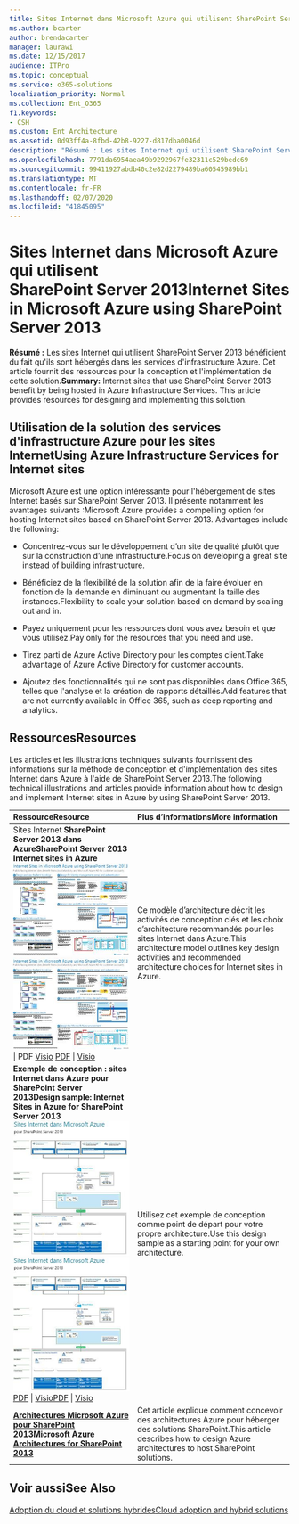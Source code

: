 ```yaml
---
title: Sites Internet dans Microsoft Azure qui utilisent SharePoint Server 2013
ms.author: bcarter
author: brendacarter
manager: laurawi
ms.date: 12/15/2017
audience: ITPro
ms.topic: conceptual
ms.service: o365-solutions
localization_priority: Normal
ms.collection: Ent_O365
f1.keywords:
- CSH
ms.custom: Ent_Architecture
ms.assetid: 0d93ff4a-8fbd-42b8-9227-d817dba0046d
description: "Résumé : Les sites Internet qui utilisent SharePoint Server 2013 bénéficient du fait qu'ils sont hébergés dans services d'infrastructure Azure. Cet article fournit des ressources pour la conception et l'implémentation de cette solution."
ms.openlocfilehash: 7791da6954aea49b9292967fe32311c529bedc69
ms.sourcegitcommit: 99411927abdb40c2e82d2279489ba60545989bb1
ms.translationtype: MT
ms.contentlocale: fr-FR
ms.lasthandoff: 02/07/2020
ms.locfileid: "41845095"
---
```

# <a name="internet-sites-in-microsoft-azure-using-sharepoint-server-2013"></a><span data-ttu-id="25459-104">Sites Internet dans Microsoft Azure qui utilisent SharePoint Server 2013</span><span class="sxs-lookup"><span data-stu-id="25459-104">Internet Sites in Microsoft Azure using SharePoint Server 2013</span></span>

 <span data-ttu-id="25459-p102">**Résumé :** Les sites Internet qui utilisent SharePoint Server 2013 bénéficient du fait qu'ils sont hébergés dans les services d'infrastructure Azure. Cet article fournit des ressources pour la conception et l'implémentation de cette solution.</span><span class="sxs-lookup"><span data-stu-id="25459-p102">**Summary:** Internet sites that use SharePoint Server 2013 benefit by being hosted in Azure Infrastructure Services. This article provides resources for designing and implementing this solution.</span></span>
  
## <a name="using-azure-infrastructure-services-for-internet-sites"></a><span data-ttu-id="25459-107">Utilisation de la solution des services d'infrastructure Azure pour les sites Internet</span><span class="sxs-lookup"><span data-stu-id="25459-107">Using Azure Infrastructure Services for Internet sites</span></span>

<span data-ttu-id="25459-p103">Microsoft Azure est une option intéressante pour l'hébergement de sites Internet basés sur SharePoint Server 2013. Il présente notamment les avantages suivants :</span><span class="sxs-lookup"><span data-stu-id="25459-p103">Microsoft Azure provides a compelling option for hosting Internet sites based on SharePoint Server 2013. Advantages include the following:</span></span>
  
- <span data-ttu-id="25459-110">Concentrez-vous sur le développement d’un site de qualité plutôt que sur la construction d’une infrastructure.</span><span class="sxs-lookup"><span data-stu-id="25459-110">Focus on developing a great site instead of building infrastructure.</span></span>
    
- <span data-ttu-id="25459-111">Bénéficiez de la flexibilité de la solution afin de la faire évoluer en fonction de la demande en diminuant ou augmentant la taille des instances.</span><span class="sxs-lookup"><span data-stu-id="25459-111">Flexibility to scale your solution based on demand by scaling out and in.</span></span>
    
- <span data-ttu-id="25459-112">Payez uniquement pour les ressources dont vous avez besoin et que vous utilisez.</span><span class="sxs-lookup"><span data-stu-id="25459-112">Pay only for the resources that you need and use.</span></span>
    
- <span data-ttu-id="25459-113">Tirez parti de Azure Active Directory pour les comptes client.</span><span class="sxs-lookup"><span data-stu-id="25459-113">Take advantage of Azure Active Directory for customer accounts.</span></span>
    
- <span data-ttu-id="25459-114">Ajoutez des fonctionnalités qui ne sont pas disponibles dans Office 365, telles que l'analyse et la création de rapports détaillés.</span><span class="sxs-lookup"><span data-stu-id="25459-114">Add features that are not currently available in Office 365, such as deep reporting and analytics.</span></span>
    
## <a name="resources"></a><span data-ttu-id="25459-115">Ressources</span><span class="sxs-lookup"><span data-stu-id="25459-115">Resources</span></span>

<span data-ttu-id="25459-116">Les articles et les illustrations techniques suivants fournissent des informations sur la méthode de conception et d'implémentation des sites Internet dans Azure à l'aide de SharePoint Server 2013.</span><span class="sxs-lookup"><span data-stu-id="25459-116">The following technical illustrations and articles provide information about how to design and implement Internet sites in Azure by using SharePoint Server 2013.</span></span>
  
|<span data-ttu-id="25459-117">**Ressource**</span><span class="sxs-lookup"><span data-stu-id="25459-117">**Resource**</span></span>|<span data-ttu-id="25459-118">**Plus d’informations**</span><span class="sxs-lookup"><span data-stu-id="25459-118">**More information**</span></span>|
|:-----|:-----|
|<span data-ttu-id="25459-119">Sites Internet **SharePoint Server 2013 dans Azure**</span><span class="sxs-lookup"><span data-stu-id="25459-119">**SharePoint Server 2013 Internet sites in Azure**</span></span> <br/> <span data-ttu-id="25459-120">[![Image de sites Internet dans Azure utilisant SharePoint](media/MS-AZ-SPInternetSites.jpg)          ](https://go.microsoft.com/fwlink/p/?LinkId=392552)</span><span class="sxs-lookup"><span data-stu-id="25459-120">[![Image of Internet sites in Azure using SharePoint](media/MS-AZ-SPInternetSites.jpg)          ](https://go.microsoft.com/fwlink/p/?LinkId=392552)</span></span> <br/> <span data-ttu-id="25459-121">[](https://go.microsoft.com/fwlink/p/?LinkId=392552)\| PDF [           ](https://go.microsoft.com/fwlink/p/?LinkId=392551) [Visio](https://go.microsoft.com/fwlink/p/?LinkId=392551)  </span><span class="sxs-lookup"><span data-stu-id="25459-121">[PDF](https://go.microsoft.com/fwlink/p/?LinkId=392552)  \| [          ](https://go.microsoft.com/fwlink/p/?LinkId=392551)[Visio](https://go.microsoft.com/fwlink/p/?LinkId=392551)</span></span> <br/> |<span data-ttu-id="25459-122">Ce modèle d’architecture décrit les activités de conception clés et les choix d’architecture recommandés pour les sites Internet dans Azure.</span><span class="sxs-lookup"><span data-stu-id="25459-122">This architecture model outlines key design activities and recommended architecture choices for Internet sites in Azure.</span></span>  <br/> |
|<span data-ttu-id="25459-123">**Exemple de conception : sites Internet dans Azure pour SharePoint Server 2013**</span><span class="sxs-lookup"><span data-stu-id="25459-123">**Design sample: Internet Sites in Azure for SharePoint Server 2013**</span></span> <br/> <span data-ttu-id="25459-124">[![Image de l’exemple de conception : sites Internet dans Microsoft Azure pour SharePoint 2013](media/MS-AZ-InternetSitesDesignSample.jpg)          ](https://go.microsoft.com/fwlink/p/?LinkId=392549)</span><span class="sxs-lookup"><span data-stu-id="25459-124">[![Image of the Design sample: Internet sites in Microsoft Azure for SharePoint 2013](media/MS-AZ-InternetSitesDesignSample.jpg)          ](https://go.microsoft.com/fwlink/p/?LinkId=392549)</span></span> <br/> <span data-ttu-id="25459-125">[PDF](https://go.microsoft.com/fwlink/p/?LinkId=392549)  \| [Visio](https://go.microsoft.com/fwlink/p/?LinkId=392548)</span><span class="sxs-lookup"><span data-stu-id="25459-125">[PDF](https://go.microsoft.com/fwlink/p/?LinkId=392549)  \| [Visio](https://go.microsoft.com/fwlink/p/?LinkId=392548)</span></span> <br/> |<span data-ttu-id="25459-126">Utilisez cet exemple de conception comme point de départ pour votre propre architecture.</span><span class="sxs-lookup"><span data-stu-id="25459-126">Use this design sample as a starting point for your own architecture.</span></span>  <br/> |
|<span data-ttu-id="25459-127">**[Architectures Microsoft Azure pour SharePoint 2013](microsoft-azure-architectures-for-sharepoint-2013.md)**</span><span class="sxs-lookup"><span data-stu-id="25459-127">**[Microsoft Azure Architectures for SharePoint 2013](microsoft-azure-architectures-for-sharepoint-2013.md)**</span></span> <br/> |<span data-ttu-id="25459-128">Cet article explique comment concevoir des architectures Azure pour héberger des solutions SharePoint.</span><span class="sxs-lookup"><span data-stu-id="25459-128">This article describes how to design Azure architectures to host SharePoint solutions.</span></span>  <br/> |

## <a name="see-also"></a><span data-ttu-id="25459-129">Voir aussi</span><span class="sxs-lookup"><span data-stu-id="25459-129">See Also</span></span>

[<span data-ttu-id="25459-130">Adoption du cloud et solutions hybrides</span><span class="sxs-lookup"><span data-stu-id="25459-130">Cloud adoption and hybrid solutions</span></span>](cloud-adoption-and-hybrid-solutions.md)



